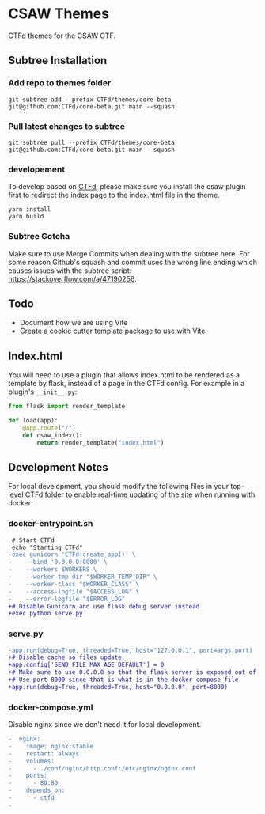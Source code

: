 # CSAW Themes

CTFd themes for the CSAW CTF.

## Subtree Installation

### Add repo to themes folder

```
git subtree add --prefix CTFd/themes/core-beta git@github.com:CTFd/core-beta.git main --squash
```

### Pull latest changes to subtree
```
git subtree pull --prefix CTFd/themes/core-beta git@github.com:CTFd/core-beta.git main --squash
```

### developement

To develop based on [CTFd](https://github.com/CTFd/CTFd), please make sure you install the csaw plugin first to redirect the index page to the index.html file in the theme.

```
yarn install
yarn build
```

### Subtree Gotcha

Make sure to use Merge Commits when dealing with the subtree here. For some reason Github's squash and commit uses the wrong line ending which causes issues with the subtree script: https://stackoverflow.com/a/47190256. 

## Todo

- Document how we are using Vite
- Create a cookie cutter template package to use with Vite

## Index.html

You will need to use a plugin that allows index.html to be rendered as a template by flask, instead of a page in the CTFd config. For example in a plugin's `__init__.py`:

```python
from flask import render_template

def load(app):
    @app.route("/")
    def csaw_index():
        return render_template("index.html")
```

## Development Notes

For local development, you should modify the following files in your top-level CTFd folder to enable real-time updating of the site when running with docker:

### docker-entrypoint.sh
```diff
 # Start CTFd
 echo "Starting CTFd"
-exec gunicorn 'CTFd:create_app()' \
-    --bind '0.0.0.0:8000' \
-    --workers $WORKERS \
-    --worker-tmp-dir "$WORKER_TEMP_DIR" \
-    --worker-class "$WORKER_CLASS" \
-    --access-logfile "$ACCESS_LOG" \
-    --error-logfile "$ERROR_LOG"
+# Disable Gunicorn and use flask debug server instead
+exec python serve.py
```

### serve.py
```diff
-app.run(debug=True, threaded=True, host="127.0.0.1", port=args.port)
+# Disable cache so files update
+app.config['SEND_FILE_MAX_AGE_DEFAULT'] = 0
+# Make sure to use 0.0.0.0 so that the flask server is exposed out of the docker container
+# Use port 8000 since that is what is in the docker compose file
+app.run(debug=True, threaded=True, host="0.0.0.0", port=8000)
```

### docker-compose.yml
Disable nginx since we don't need it for local development.
```diff
-  nginx:
-    image: nginx:stable
-    restart: always
-    volumes:
-      - ./conf/nginx/http.conf:/etc/nginx/nginx.conf
-    ports:
-      - 80:80
-    depends_on:
-      - ctfd
-
```

